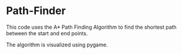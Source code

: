 # Path-Finder
This code uses the A* Path Finding Algorithm to find the shortest path between the start and end points.

The algorithm is visualized using pygame.
